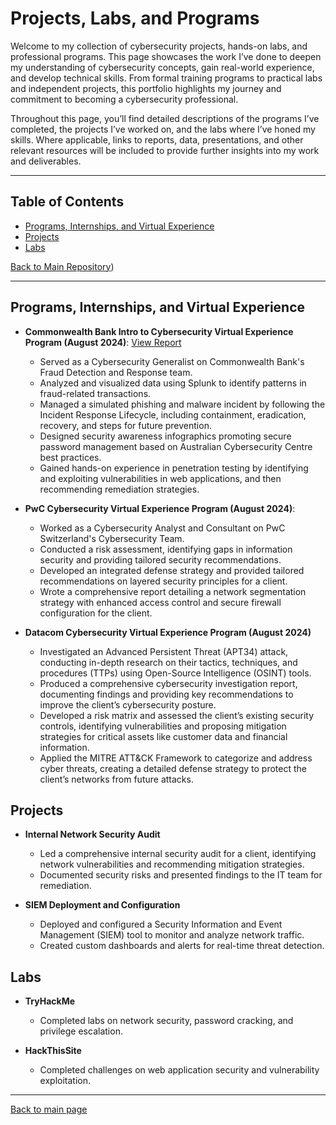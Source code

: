 # Projects, Labs, and Programs
Welcome to my collection of cybersecurity projects, hands-on labs, and professional programs. This page showcases the work I’ve done to deepen my understanding of cybersecurity concepts, gain real-world experience, and develop technical skills. From formal training programs to practical labs and independent projects, this portfolio highlights my journey and commitment to becoming a cybersecurity professional.

Throughout this page, you’ll find detailed descriptions of the programs I’ve completed, the projects I’ve worked on, and the labs where I’ve honed my skills. Where applicable, links to reports, data, presentations, and other relevant resources will be included to provide further insights into my work and deliverables.

--- 
## Table of Contents
- [Programs, Internships, and Virtual Experience](#programs-internships-and-virtual-experience)
- [Projects](#projects)
- [Labs](#labs)


[Back to Main Repository](https://github.com/Cybersecurity_Journey))

---

## Programs, Internships, and Virtual Experience
- **Commonwealth Bank Intro to Cybersecurity Virtual Experience Program (August 2024)**: [View Report](https://github.com/justingoncalves34/Cybersecurity_Journey/blob/f7b479bb9b2fcef4332099906a71709cd71a66a0/Commonwealth%20Bank%20Cybersecurity%20Program.pdf)
   - Served as a Cybersecurity Generalist on Commonwealth Bank's Fraud Detection and Response team.
   - Analyzed and visualized data using Splunk to identify patterns in fraud-related transactions.
   - Managed a simulated phishing and malware incident by following the Incident Response Lifecycle, including containment, eradication, recovery, and steps for future prevention.
   - Designed security awareness infographics promoting secure password management based on Australian Cybersecurity Centre best practices.
   - Gained hands-on experience in penetration testing by identifying and exploiting vulnerabilities in web applications, and then recommending remediation strategies.

- **PwC Cybersecurity Virtual Experience Program (August 2024)**:
   - Worked as a Cybersecurity Analyst and Consultant on PwC Switzerland's Cybersecurity Team.
   - Conducted a risk assessment, identifying gaps in information security and providing tailored security recommendations.
   - Developed an integrated defense strategy and provided tailored recommendations on layered security principles for a client.
   - Wrote a comprehensive report detailing a network segmentation strategy with enhanced access control and secure firewall configuration for the client.

- **Datacom Cybersecurity Virtual Experience Program (August 2024)**
   - Investigated an Advanced Persistent Threat (APT34) attack, conducting in-depth research on their tactics, techniques, and procedures (TTPs) using Open-Source Intelligence (OSINT) tools.
   - Produced a comprehensive cybersecurity investigation report, documenting findings and providing key recommendations to improve the client’s cybersecurity posture.
   - Developed a risk matrix and assessed the client’s existing security controls, identifying vulnerabilities and proposing mitigation strategies for critical assets like customer data and financial information.
   - Applied the MITRE ATT&CK Framework to categorize and address cyber threats, creating a detailed defense strategy to protect the client’s networks from future attacks.


## Projects
- **Internal Network Security Audit**  
   - Led a comprehensive internal security audit for a client, identifying network vulnerabilities and recommending mitigation strategies.
   - Documented security risks and presented findings to the IT team for remediation.

- **SIEM Deployment and Configuration**  
   - Deployed and configured a Security Information and Event Management (SIEM) tool to monitor and analyze network traffic.
   - Created custom dashboards and alerts for real-time threat detection.

## Labs
- **TryHackMe**
   - Completed labs on network security, password cracking, and privilege escalation.

- **HackThisSite**
   - Completed challenges on web application security and vulnerability exploitation.

---

[Back to main page](https://github.com/yourusername/your-main-repo)

